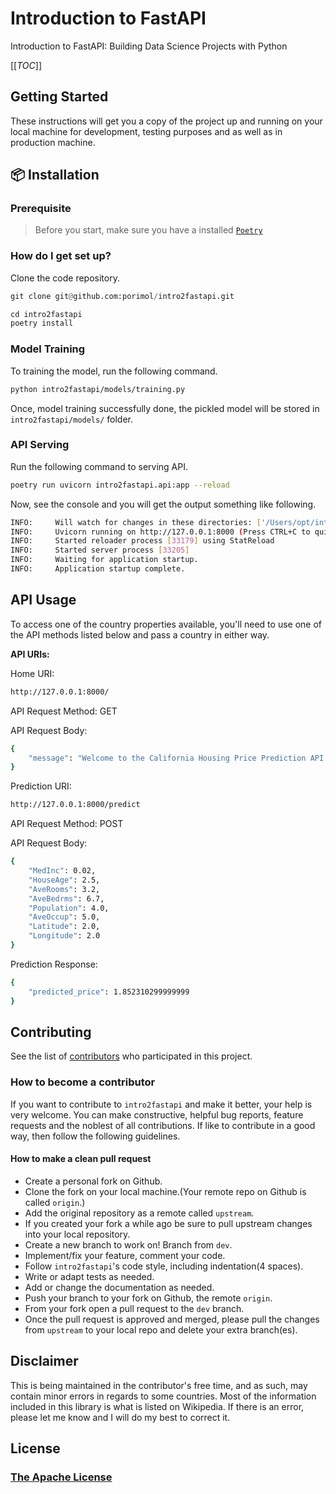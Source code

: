 # Introduction to FastAPI

Introduction to FastAPI: Building Data Science Projects with Python

[[_TOC_]]

## Getting Started

These instructions will get you a copy of the project up and running on your local machine for development, testing purposes and as well as in production machine.

## 📦 Installation

### Prerequisite

> Before you start, make sure you have a installed [`Poetry`](https://python-poetry.org/)


### How do I get set up?

Clone the code repository.

```python
git clone git@github.com:porimol/intro2fastapi.git

cd intro2fastapi
poetry install
```

### Model Training

To training the model, run the following command.

```bash
python intro2fastapi/models/training.py
```
Once, model training successfully done, the pickled model will be stored in `intro2fastapi/models/` folder.

### API Serving

Run the following command to serving API.

```bash
poetry run uvicorn intro2fastapi.api:app --reload
```

Now, see the console and you will get the output something like following.

```bash
INFO:     Will watch for changes in these directories: ['/Users/opt/intro2fastapi']
INFO:     Uvicorn running on http://127.0.0.1:8000 (Press CTRL+C to quit)
INFO:     Started reloader process [33179] using StatReload
INFO:     Started server process [33205]
INFO:     Waiting for application startup.
INFO:     Application startup complete.
```

## API Usage

To access one of the country properties available, you'll need to use one of the API methods listed below and pass a country in either way.

**API URIs:**

Home URI:

```bash
http://127.0.0.1:8000/
```

API Request Method: GET

API Request Body:

```bash
{
    "message": "Welcome to the California Housing Price Prediction API. Use POST /predict/ endpoint for predictions."
}
```

Prediction URI:

```bash
http://127.0.0.1:8000/predict
```

API Request Method: POST

API Request Body:

```bash
{
    "MedInc": 0.02,
    "HouseAge": 2.5,
    "AveRooms": 3.2,
    "AveBedrms": 6.7,
    "Population": 4.0,
    "AveOccup": 5.0,
    "Latitude": 2.0,
    "Longitude": 2.0
}
```

Prediction Response:

```bash
{
    "predicted_price": 1.852310299999999
}
```


## Contributing

See the list of [contributors](https://github.com/porimol/intro2fastapi/contributors) who participated in this project.


### How to become a contributor

If you want to contribute to `intro2fastapi` and make it better, your help is very welcome.
You can make constructive, helpful bug reports, feature requests and the noblest of all contributions.
If like to contribute in a good way, then follow the following guidelines.

#### How to make a clean pull request

* Create a personal fork on Github.
* Clone the fork on your local machine.(Your remote repo on Github is called `origin`.)
* Add the original repository as a remote called `upstream`.
* If you created your fork a while ago be sure to pull upstream changes into your local repository.
* Create a new branch to work on! Branch from `dev`.
* Implement/fix your feature, comment your code.
* Follow `intro2fastapi`'s code style, including indentation(4 spaces).
* Write or adapt tests as needed.
* Add or change the documentation as needed.
* Push your branch to your fork on Github, the remote `origin`.
* From your fork open a pull request to the `dev` branch.
* Once the pull request is approved and merged, please pull the changes from `upstream` to your local repo and delete your extra branch(es).


## Disclaimer

This is being maintained in the contributor's free time, and as such, may contain minor errors in regards to some countries.
Most of the information included in this library is what is listed on Wikipedia. If there is an error,
please let me know and I will do my best to correct it.

## License

### [The Apache License](LICENSE.txt)
